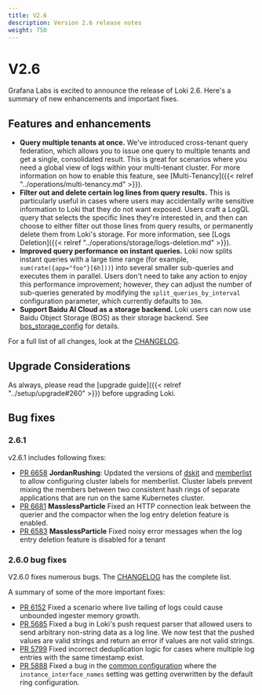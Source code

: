 ```yaml
---
title: V2.6
description: Version 2.6 release notes
weight: 750
---
```


# V2.6

Grafana Labs is excited to announce the release of Loki 2.6. Here's a summary of new enhancements and important fixes.

## Features and enhancements

- **Query multiple tenants at once.** We've introduced cross-tenant query federation, which allows you to issue one query to multiple tenants and get a single, consolidated result. This is great for scenarios where you need a global view of logs within your multi-tenant cluster. For more information on how to enable this feature, see [Multi-Tenancy]({{< relref "../operations/multi-tenancy.md" >}}). 
- **Filter out and delete certain log lines from query results.** This is particularly useful in cases where users may accidentally write sensitive information to Loki that they do not want exposed. Users craft a LogQL query that selects the specific lines they're interested in, and then can choose to either filter out those lines from query results, or permanently delete them from Loki's storage. For more information, see [Logs Deletion]({{< relref "../operations/storage/logs-deletion.md" >}}).
- **Improved query performance on instant queries.** Loki now splits instant queries with a large time range (for example, `sum(rate({app="foo"}[6h]))`) into several smaller sub-queries and executes them in parallel. Users don't need to take any action to enjoy this performance improvement; however, they can adjust the number of sub-queries generated by modifying the `split_queries_by_interval` configuration parameter, which currently defaults to `30m`. 
- **Support Baidu AI Cloud as a storage backend.** Loki users can now use Baidu Object Storage (BOS) as their storage backend. See [bos_storage_config](https://grafana.com/docs/loki/<LOKI_VERSION>/configure/) for details. 

For a full list of all changes, look at the [CHANGELOG](https://github.com/grafana/loki/blob/main/CHANGELOG.md).

## Upgrade Considerations

As always, please read the [upgrade guide]({{< relref "../setup/upgrade#260" >}}) before upgrading Loki.

## Bug fixes

### 2.6.1 

v2.6.1 includes following fixes:

- [PR 6658](https://github.com/grafana/loki/pull/6658) **JordanRushing**: Updated the versions of [dskit](https://github.com/grafana/dskit) and [memberlist](https://github.com/grafana/memberlist) to allow configuring cluster labels for memberlist. Cluster labels prevent mixing the members between two consistent hash rings of separate applications that are run on the same Kubernetes cluster.
- [PR 6681](https://github.com/grafana/loki/pull/6681) **MasslessParticle** Fixed an HTTP connection leak between the querier and the compactor when the log entry deletion feature is enabled.
- [PR 6583](https://github.com/grafana/loki/pull/6583) **MasslessParticle** Fixed noisy error messages when the log entry deletion feature is disabled for a tenant 

### 2.6.0 bug fixes

V2.6.0 fixes numerous bugs. The [CHANGELOG](https://github.com/grafana/loki/blob/main/CHANGELOG.md) has the complete list.

A summary of some of the more important fixes:

- [PR 6152](https://github.com/grafana/loki/pull/6152) Fixed a scenario where live tailing of logs could cause unbounded ingester memory growth. 
- [PR 5685](https://github.com/grafana/loki/pull/5685) Fixed a bug in Loki's push request parser that allowed users to send arbitrary non-string data as a log line. We now test that the pushed values are valid strings and return an error if values are not valid strings.
- [PR 5799](https://github.com/grafana/loki/pull/5799) Fixed incorrect deduplication logic for cases where multiple log entries with the same timestamp exist. 
- [PR 5888](https://github.com/grafana/loki/pull/5888) Fixed a bug in the [common configuration](https://grafana.com/docs/loki/<LOKI_VERSION>/configure/#common) where the `instance_interface_names` setting was getting overwritten by the default ring configuration. 
